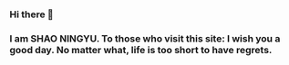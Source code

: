 ### Hi there 👋
### I am SHAO NINGYU. To those who visit this site: I wish you a good day. No matter what, life is too short to have regrets.


